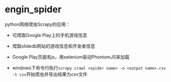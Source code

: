 # engin_spider
python网络爬虫Scrapy的应用：

 - 可爬取Google Play上的手机游戏信息

 - 爬取slidedb网站的游戏信息和开发者信息

 - Google Play页面有js，用selenium驱动PhontomJS来加载
 - windows下命令行执行`scrapy crawl <spider name> -o <output name>.csv -t csv`开始爬虫并导出结果为csv文件
